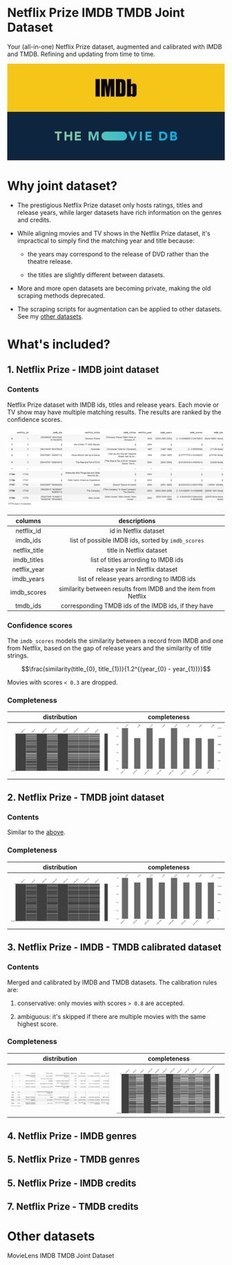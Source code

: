 # Netflix Prize IMDB TMDB Joint Dataset

Your (all-in-one) Netflix Prize dataset, augmented and calibrated with IMDB and TMDB. Refining and updating from time to time.

![sources](https://raw.githubusercontent.com/felixnie/img/main/netflix-prize-01.png)

# Why joint dataset?

- The prestigious Netflix Prize dataset only hosts ratings, titles and release years, while larger datasets have rich information on the genres and credits.

- While aligning movies and TV shows in the Netflix Prize dataset, it's impractical to simply find the matching year and title because:

    - the years may correspond to the release of DVD rather than the theatre release.

    - the titles are slightly different between datasets.

- More and more open datasets are becoming private, making the old scraping methods deprecated.

- The scraping scripts for augmentation can be applied to other datasets. See my [other datasets](#other-datasets).

# What's included?

## 1. Netflix Prize - IMDB joint dataset

### Contents

Netflix Prize dataset with IMDB ids, titles and release years. Each movie or TV show may have multiple matching results. The results are ranked by the confidence scores.

![](https://raw.githubusercontent.com/felixnie/img/main/netflix-prize-06.png)

| columns | descriptions |
| :-----: | :----------: |
| netflix_id | id in Netflix dataset |
| imdb_ids | list of possible IMDB ids, sorted by `imdb_scores` |
| netflix_title | title in Netflix dataset |
| imdb_titles | list of titles arrording to IMDB ids |
| netflix_year | relase year in Netflix dataset |
| imdb_years | list of release years arrording to IMDB ids |
| imdb_scores | similarity between results from IMDB and the item from Netflix | 
| tmdb_ids | corresponding TMDB ids of the IMDB ids, if they have |

### Confidence scores

The `imdb_scores` models the similarity between a record from IMDB and one from Netflix, based on the gap of release years and the similarity of title strings.

$$\frac{similarity(title_{0}, title_{1})}{1.2^{(year_{0} - year_{1})}}$$

Movies with scores `< 0.3` are dropped.

### Completeness

| distribution | completeness |
| :------------------: | :------------------: |
| ![](https://raw.githubusercontent.com/felixnie/img/main/netflix-prize-02.png) | ![](https://raw.githubusercontent.com/felixnie/img/main/netflix-prize-03.png) |

## 2. Netflix Prize - TMDB joint dataset

### Contents

Similar to the [above](#1-netflix-prize---imdb-joint-dataset).

### Completeness

| distribution | completeness |
| :------------------: | :------------------: |
| ![](https://raw.githubusercontent.com/felixnie/img/main/netflix-prize-04.png) | ![](https://raw.githubusercontent.com/felixnie/img/main/netflix-prize-05.png) |

## 3. Netflix Prize - IMDB - TMDB calibrated dataset

### Contents

Merged and calibrated by IMDB and TMDB datasets. The calibration rules are:

1. conservative: only movies with scores `> 0.8` are accepted.

2. ambiguous: it's skipped if there are multiple movies with the same highest score.

### Completeness

| distribution | completeness |
| :------------------: | :------------------: |
| ![](https://raw.githubusercontent.com/felixnie/img/main/netflix-prize-06.png) | ![](https://raw.githubusercontent.com/felixnie/img/main/netflix-prize-07.png) |

## 4. Netflix Prize - IMDB genres

## 5. Netflix Prize - TMDB genres

## 5. Netflix Prize - IMDB credits

## 7. Netflix Prize - TMDB credits

# Other datasets

MovieLens IMDB TMDB Joint Dataset

